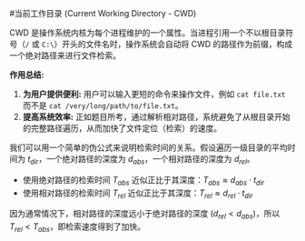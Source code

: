 #当前工作目录 (Current Working Directory - CWD)

CWD 是操作系统内核为每个进程维护的一个属性。当进程引用一个不以根目录符号（`/` 或 `C:\`）开头的文件名时，操作系统会自动将 CWD 的路径作为前缀，构成一个绝对路径来进行文件检索。

**作用总结:**
1.  **为用户提供便利:** 用户可以输入更短的命令来操作文件，例如 `cat file.txt` 而不是 `cat /very/long/path/to/file.txt`。
2.  **提高系统效率:** 正如题目所考，通过解析相对路径，系统避免了从根目录开始的完整路径遍历，从而加快了文件定位（检索）的速度。

我们可以用一个简单的伪公式来说明检索时间的关系。假设遍历一级目录的平均时间为 $t_{dir}$，一个绝对路径的深度为 $d_{abs}$，一个相对路径的深度为 $d_{rel}$。

*   使用绝对路径的检索时间 $T_{abs}$ 近似正比于其深度：$T_{abs} \approx d_{abs} \cdot t_{dir}$
*   使用相对路径的检索时间 $T_{rel}$ 近似正比于其深度：$T_{rel} \approx d_{rel} \cdot t_{dir}$

因为通常情况下，相对路径的深度远小于绝对路径的深度 ($d_{rel} < d_{abs}$)，所以 $T_{rel} < T_{abs}$，即检索速度得到了加快。